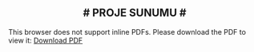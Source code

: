 <div align="center">
  <h2> # PROJE SUNUMU #</h2>
</div>

<object data='https://github.com/cgtykarasu/PG1926/raw/main/Proje/projeSunu.pdf' 
        type='application/pdf' 
        width='100%' 
        height='100%'>
<p>This browser does not support inline PDFs. Please download the PDF to view it: <a href="https://github.com/cgtykarasu/PG1926/raw/main/Proje/projeSunu.pdf">Download PDF</a></p>
</object>




